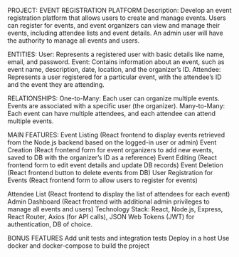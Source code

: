 PROJECT: EVENT REGISTRATION PLATFORM
Description: Develop an event registration platform that allows users
to create and manage events. Users can register for events, and
event organizers can view and manage their events, including
attendee lists and event details. An admin user will have the
authority to manage all events and users.

ENTITIES:
User: Represents a registered user with basic details like name, email, and password.
Event: Contains information about an event, such as event name, description, date,
location, and the organizer’s ID.
Attendee: Represents a user registered for a particular event, with the attendee’s ID
and the event they are attending.

RELATIONSHIPS:
One-to-Many: Each user can organize multiple events. Events are associated with a
specific user (the organizer).
Many-to-Many: Each event can have multiple attendees, and each attendee can
attend multiple events.

MAIN FEATURES:
Event Listing (React frontend to display events retrieved from the Node.js backend
based on the logged-in user or admin)
Event Creation (React frontend form for event organizers to add new events, saved
to DB with the organizer’s ID as a reference)
Event Editing (React frontend form to edit event details and update DB records)
Event Deletion (React frontend button to delete events from DB)
User Registration for Events (React frontend form to allow users to register for
events)

Attendee List (React frontend to display the list of attendees for each event)
Admin Dashboard (React frontend with additional admin privileges to manage all
events and users)
Technology Stack: React, Node.js, Express, React Router, Axios (for API calls),
JSON Web Tokens (JWT) for authentication, DB of choice.

BONUS FEATURES
Add unit tests and integration tests
Deploy in a host
Use docker and docker-compose to build the project
